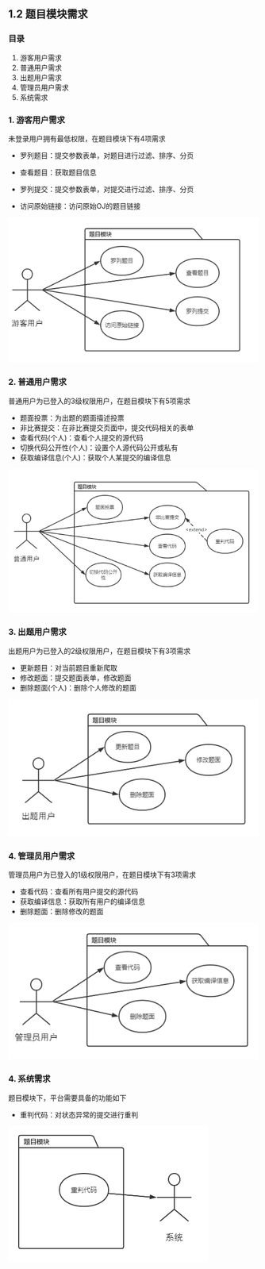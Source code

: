 ## 1.2 题目模块需求

### 目录

1. 游客用户需求
2. 普通用户需求
3. 出题用户需求
4. 管理员用户需求
5. 系统需求



### 1. 游客用户需求

未登录用户拥有最低权限，在题目模块下有4项需求

* 罗列题目：提交参数表单，对题目进行过滤、排序、分页

* 查看题目：获取题目信息
* 罗列提交：提交参数表单，对提交进行过滤、排序、分页
* 访问原始链接：访问原始OJ的题目链接

![image-20210909145759665](image-20210909145759665.png)

### 2. 普通用户需求

普通用户为已登入的3级权限用户，在题目模块下有5项需求

* 题面投票：为出题的题面描述投票
* 非比赛提交：在非比赛提交页面中，提交代码相关的表单
* 查看代码(个人)：查看个人提交的源代码
* 切换代码公开性(个人)：设置个人源代码公开或私有
* 获取编译信息(个人)：获取个人某提交的编译信息

![image-20210909150313571](image-20210909150313571.png)



### 3. 出题用户需求

出题用户为已登入的2级权限用户，在题目模块下有3项需求

* 更新题目：对当前题目重新爬取
* 修改题面：提交题面表单，修改题面
* 删除题面(个人)：删除个人修改的题面

![image-20210909150617395](image-20210909150617395.png)



### 4. 管理员用户需求

管理员用户为已登入的1级权限用户，在题目模块下有3项需求

* 查看代码：查看所有用户提交的源代码
* 获取编译信息：获取所有用户的编译信息
* 删除题面：删除修改的题面

![image-20210909150802280](image-20210909150802280.png)



### 4. 系统需求

题目模块下，平台需要具备的功能如下

* 重判代码：对状态异常的提交进行重判

![image-20210909150908095](image-20210909150908095.png)